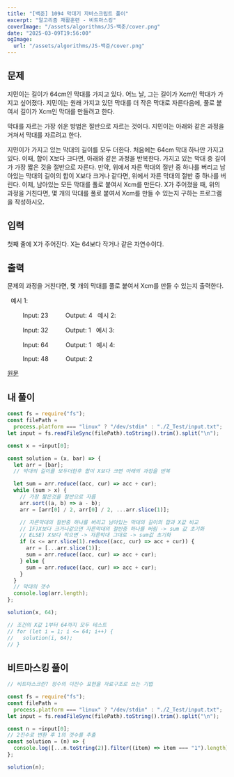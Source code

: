 ```yaml
---
title: "[백준] 1094 막대기 자바스크립트 풀이"
excerpt: "알고리즘 재활훈련 - 비트마스킹"
coverImage: "/assets/algorithms/JS-백준/cover.png"
date: "2025-03-09T19:56:00"
ogImage:
  url: "/assets/algorithms/JS-백준/cover.png"
---
```


## 문제

지민이는 길이가 64cm인 막대를 가지고 있다. 어느 날, 그는 길이가 Xcm인 막대가 가지고 싶어졌다. 지민이는 원래 가지고 있던 막대를 더 작은 막대로 자른다음에, 풀로 붙여서 길이가 Xcm인 막대를 만들려고 한다.

막대를 자르는 가장 쉬운 방법은 절반으로 자르는 것이다. 지민이는 아래와 같은 과정을 거쳐서 막대를 자르려고 한다.

지민이가 가지고 있는 막대의 길이를 모두 더한다. 처음에는 64cm 막대 하나만 가지고 있다. 이때, 합이 X보다 크다면, 아래와 같은 과정을 반복한다.
가지고 있는 막대 중 길이가 가장 짧은 것을 절반으로 자른다.
만약, 위에서 자른 막대의 절반 중 하나를 버리고 남아있는 막대의 길이의 합이 X보다 크거나 같다면, 위에서 자른 막대의 절반 중 하나를 버린다.
이제, 남아있는 모든 막대를 풀로 붙여서 Xcm를 만든다.
X가 주어졌을 때, 위의 과정을 거친다면, 몇 개의 막대를 풀로 붙여서 Xcm를 만들 수 있는지 구하는 프로그램을 작성하시오.

## 입력

첫째 줄에 X가 주어진다. X는 64보다 작거나 같은 자연수이다.

## 출력

문제의 과정을 거친다면, 몇 개의 막대를 풀로 붙여서 Xcm를 만들 수 있는지 출력한다.

&nbsp;
예시 1:

&nbsp;&nbsp;&nbsp;&nbsp;&nbsp;&nbsp;&nbsp;&nbsp; Input: 23
&nbsp;&nbsp;&nbsp;&nbsp;&nbsp;&nbsp;&nbsp;&nbsp; Output: 4
&nbsp;
예시 2:

&nbsp;&nbsp;&nbsp;&nbsp;&nbsp;&nbsp;&nbsp;&nbsp; Input: 32
&nbsp;&nbsp;&nbsp;&nbsp;&nbsp;&nbsp;&nbsp;&nbsp; Output: 1
&nbsp;
예시 3:

&nbsp;&nbsp;&nbsp;&nbsp;&nbsp;&nbsp;&nbsp;&nbsp; Input: 64
&nbsp;&nbsp;&nbsp;&nbsp;&nbsp;&nbsp;&nbsp;&nbsp; Output: 1
&nbsp;
예시 4:

&nbsp;&nbsp;&nbsp;&nbsp;&nbsp;&nbsp;&nbsp;&nbsp; Input: 48
&nbsp;&nbsp;&nbsp;&nbsp;&nbsp;&nbsp;&nbsp;&nbsp; Output: 2
&nbsp;

[원문](https://www.acmicpc.net/problem/1094)

## 내 풀이

```javascript
const fs = require("fs");
const filePath =
  process.platform === "linux" ? "/dev/stdin" : "./Z_Test/input.txt";
let input = fs.readFileSync(filePath).toString().trim().split("\n");

const x = +input[0];

const solution = (x, bar) => {
  let arr = [bar];
  // 막대의 길이를 모두더한후 합이 X보다 크면 아래의 과정을 반복

  let sum = arr.reduce((acc, cur) => acc + cur);
  while (sum > x) {
    // 가장 짧은것을 절반으로 자름
    arr.sort((a, b) => a - b);
    arr = [arr[0] / 2, arr[0] / 2, ...arr.slice(1)];

    // 자른막대의 절반중 하나를 버리고 남아있는 막대의 길이의 합과 X값 비교
    // IF)X보다 크거나같으면 자른막대의 절반중 하나를 버림 -> sum 값 초기화
    // ELSE) X보다 작으면 -> 자른막대 그대로 -> sum값 초기화
    if (x <= arr.slice(1).reduce((acc, cur) => acc + cur)) {
      arr = [...arr.slice(1)];
      sum = arr.reduce((acc, cur) => acc + cur);
    } else {
      sum = arr.reduce((acc, cur) => acc + cur);
    }
  }
  // 막대의 갯수
  console.log(arr.length);
};

solution(x, 64);

// 조건의 X값 1부터 64까지 모두 테스트
// for (let i = 1; i <= 64; i++) {
//   solution(i, 64);
// }
```

## 비트마스킹 풀이

```javascript
// 비트마스크란? 정수의 이진수 표현을 자료구조로 쓰는 기법

const fs = require("fs");
const filePath =
  process.platform === "linux" ? "/dev/stdin" : "./Z_Test/input.txt";
let input = fs.readFileSync(filePath).toString().trim().split("\n");

const n = +input[0];
// 2진수로 변환 후 1의 갯수를 추출
const solution = (n) => {
  console.log([...n.toString(2)].filter((item) => item === "1").length);
};

solution(n);
```

